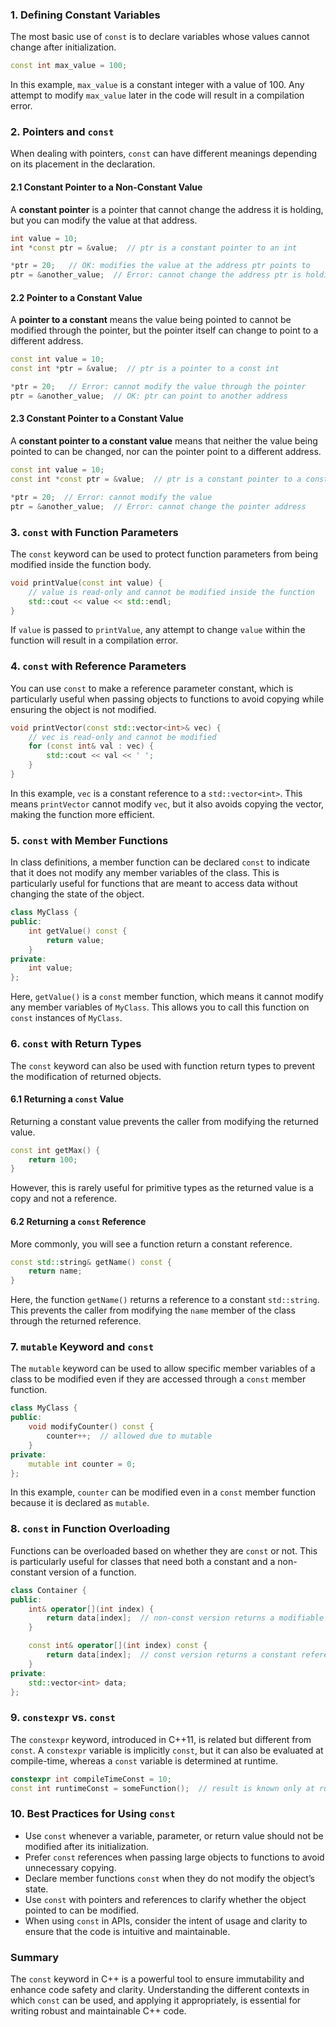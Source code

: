 ### 1. **Defining Constant Variables**

The most basic use of `const` is to declare variables whose values cannot change after initialization.

```cpp
const int max_value = 100;
```

In this example, `max_value` is a constant integer with a value of 100. Any attempt to modify `max_value` later in the code will result in a compilation error.

### 2. **Pointers and `const`**

When dealing with pointers, `const` can have different meanings depending on its placement in the declaration.

#### 2.1 Constant Pointer to a Non-Constant Value

A **constant pointer** is a pointer that cannot change the address it is holding, but you can modify the value at that address.

```cpp
int value = 10;
int *const ptr = &value;  // ptr is a constant pointer to an int

*ptr = 20;   // OK: modifies the value at the address ptr points to
ptr = &another_value;  // Error: cannot change the address ptr is holding
```

#### 2.2 Pointer to a Constant Value

A **pointer to a constant** means the value being pointed to cannot be modified through the pointer, but the pointer itself can change to point to a different address.

```cpp
const int value = 10;
const int *ptr = &value;  // ptr is a pointer to a const int

*ptr = 20;   // Error: cannot modify the value through the pointer
ptr = &another_value;  // OK: ptr can point to another address
```

#### 2.3 Constant Pointer to a Constant Value

A **constant pointer to a constant value** means that neither the value being pointed to can be changed, nor can the pointer point to a different address.

```cpp
const int value = 10;
const int *const ptr = &value;  // ptr is a constant pointer to a const int

*ptr = 20;  // Error: cannot modify the value
ptr = &another_value;  // Error: cannot change the pointer address
```

### 3. **`const` with Function Parameters**

The `const` keyword can be used to protect function parameters from being modified inside the function body.

```cpp
void printValue(const int value) {
    // value is read-only and cannot be modified inside the function
    std::cout << value << std::endl;
}
```

If `value` is passed to `printValue`, any attempt to change `value` within the function will result in a compilation error.

### 4. **`const` with Reference Parameters**

You can use `const` to make a reference parameter constant, which is particularly useful when passing objects to functions to avoid copying while ensuring the object is not modified.

```cpp
void printVector(const std::vector<int>& vec) {
    // vec is read-only and cannot be modified
    for (const int& val : vec) {
        std::cout << val << ' ';
    }
}
```

In this example, `vec` is a constant reference to a `std::vector<int>`. This means `printVector` cannot modify `vec`, but it also avoids copying the vector, making the function more efficient.

### 5. **`const` with Member Functions**

In class definitions, a member function can be declared `const` to indicate that it does not modify any member variables of the class. This is particularly useful for functions that are meant to access data without changing the state of the object.

```cpp
class MyClass {
public:
    int getValue() const {
        return value;
    }
private:
    int value;
};
```

Here, `getValue()` is a `const` member function, which means it cannot modify any member variables of `MyClass`. This allows you to call this function on `const` instances of `MyClass`.

### 6. **`const` with Return Types**

The `const` keyword can also be used with function return types to prevent the modification of returned objects.

#### 6.1 Returning a `const` Value

Returning a constant value prevents the caller from modifying the returned value.

```cpp
const int getMax() {
    return 100;
}
```

However, this is rarely useful for primitive types as the returned value is a copy and not a reference.

#### 6.2 Returning a `const` Reference

More commonly, you will see a function return a constant reference.

```cpp
const std::string& getName() const {
    return name;
}
```

Here, the function `getName()` returns a reference to a constant `std::string`. This prevents the caller from modifying the `name` member of the class through the returned reference.

### 7. **`mutable` Keyword and `const`**

The `mutable` keyword can be used to allow specific member variables of a class to be modified even if they are accessed through a `const` member function.

```cpp
class MyClass {
public:
    void modifyCounter() const {
        counter++;  // allowed due to mutable
    }
private:
    mutable int counter = 0;
};
```

In this example, `counter` can be modified even in a `const` member function because it is declared as `mutable`.

### 8. **`const` in Function Overloading**

Functions can be overloaded based on whether they are `const` or not. This is particularly useful for classes that need both a constant and a non-constant version of a function.

```cpp
class Container {
public:
    int& operator[](int index) {
        return data[index];  // non-const version returns a modifiable reference
    }

    const int& operator[](int index) const {
        return data[index];  // const version returns a constant reference
    }
private:
    std::vector<int> data;
};
```

### 9. **`constexpr` vs. `const`**

The `constexpr` keyword, introduced in C++11, is related but different from `const`. A `constexpr` variable is implicitly `const`, but it can also be evaluated at compile-time, whereas a `const` variable is determined at runtime.

```cpp
constexpr int compileTimeConst = 10;
const int runtimeConst = someFunction();  // result is known only at runtime
```

### 10. **Best Practices for Using `const`**

- Use `const` whenever a variable, parameter, or return value should not be modified after its initialization.
- Prefer `const` references when passing large objects to functions to avoid unnecessary copying.
- Declare member functions `const` when they do not modify the object’s state.
- Use `const` with pointers and references to clarify whether the object pointed to can be modified.
- When using `const` in APIs, consider the intent of usage and clarity to ensure that the code is intuitive and maintainable.

### Summary

The `const` keyword in C++ is a powerful tool to ensure immutability and enhance code safety and clarity. Understanding the different contexts in which `const` can be used, and applying it appropriately, is essential for writing robust and maintainable C++ code.
